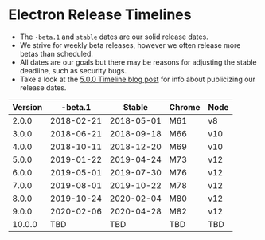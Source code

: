 # Electron Release Timelines

* The `-beta.1` and `stable` dates are our solid release dates.
* We strive for weekly beta releases, however we often release more betas than scheduled.
* All dates are our goals but there may be reasons for adjusting the stable deadline, such as security bugs.
* Take a look at the [5.0.0 Timeline blog post](https://electronjs.org/blog/electron-5-0-timeline) for info about publicizing our release dates.

| Version | -beta.1    | Stable     | Chrome | Node |
| ------- | ---------- | ---------- | ------ | ---- |
| 2.0.0   | 2018-02-21 | 2018-05-01 | M61    | v8   |
| 3.0.0   | 2018-06-21 | 2018-09-18 | M66    | v10  |
| 4.0.0   | 2018-10-11 | 2018-12-20 | M69    | v10  |
| 5.0.0   | 2019-01-22 | 2019-04-24 | M73    | v12  |
| 6.0.0   | 2019-05-01 | 2019-07-30 | M76    | v12  |
| 7.0.0   | 2019-08-01 | 2019-10-22 | M78    | v12  |
| 8.0.0   | 2019-10-24 | 2020-02-04 | M80    | v12  |
| 9.0.0   | 2020-02-06 | 2020-04-28 | M82    | v12  |
| 10.0.0  | TBD        | TBD        | TBD    | TBD  |